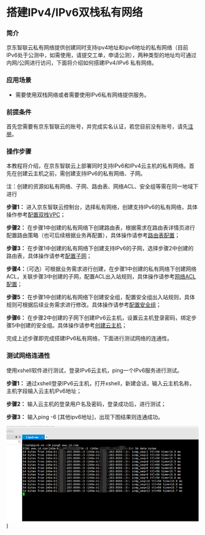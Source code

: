 # 搭建IPv4/IPv6双栈私有网络

### 简介

  京东智联云私有网络提供创建同时支持ipv4地址和ipv6地址的私有网络（目前IPv6处于公测中，如需使用，请提交工单，申请公测），两种类型的地址均可通过内网/公网进行访问，下面将介绍如何搭建IPv4/IPv6 私有网络。

### 应用场景

- 需要使用双栈网络或者需要使用IPv6私有网络提供服务。

### 前提条件

  首先您需要有京东智联云的账号，并完成实名认证，若您目前没有账号，请先[注册](https://user.jdcloud.com/register?source=jdcloud&ReturnUrl=https%3A%2F%2Fwww.jdcloud.com)。

### 操作步骤

  本教程将介绍，在京东智联云上部署同时支持IPv6和IPv4云主机的私有网络。首先在创建云主机之前，需创建支持IPv6的私有网络、子网。

​		注：创建的资源如私有网络、子网、路由表、网络ACL、安全组等需在同一地域下进行

  **步骤1：** 进入京东智联云控制台，选择私有网络，创建支持IPv6的私有网络，具体操作参考[配置双栈VPC](https://docs.jdcloud.com/cn/virtual-private-cloud/vpc-configuration)；

  **步骤2：** 在步骤1中创建的私有网络下创建路由表，根据需求在路由表详情页进行配置路由策略（也可后续根据业务再配置），具体操作请参考[路由表配置](https://docs.jdcloud.com/cn/virtual-private-cloud/route-table-configuration)；

  **步骤3：** 在步骤1中创建的私有网络下创建支持IPv6的子网，选择步骤2中创建的路由表，具体操作请参考[配置子网](https://docs.jdcloud.com/cn/virtual-private-cloud/subnet-configuration)；

  **步骤4：**（可选）可根据业务需求进行创建，在步骤1中创建的私有网络下创建网络ACL，关联步骤3中创建的子网，配置ACL出入站规则，具体操作请参考[网络ACL配置](https://docs.jdcloud.com/cn/virtual-private-cloud/network-acl-configuration)；

  **步骤5：** 在步骤1中创建的私有网络下创建安全组，配置安全组出入站规则，具体规则可根据后续业务需求进行修改。具体操作请参考[配置安全组](https://docs.jdcloud.com/cn/virtual-private-cloud/security-group-configuration)；

  **步骤6：** 在步骤2中创建的子网下创建IPv6云主机，设置云主机登录密码，绑定步骤5中创建的安全组。具体操作请参考[创建云主机](https://docs.jdcloud.com/cn/virtual-machines/create-instance)；

  完成上述步骤即完成搭建IPv6私有网络，下面进行测试网络的连通性。


### 测试网络连通性

  使用xshell软件进行测试，登录IPv6云主机，ping一个IPv6服务进行测试。

  **步骤1：** 通过xshell登录IPv6云主机，打开xshell，新建会话，输入云主机名称，主机字段输入云主机IPv6地址；

  **步骤2：** 输入云主机的登录用户名及密码，登录成功后，进行测试；

  **步骤3：** 输入ping -6 [其他ipv6地址]，出现下图结果则连通成功。

![image-20200908203808838](../../../../image/Networking/IPv6/IPv6-09.png))

